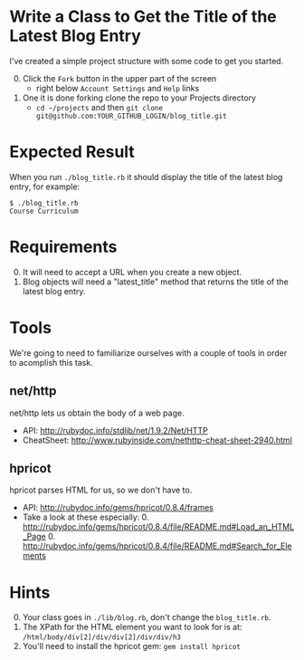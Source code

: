 Write a Class to Get the Title of the Latest Blog Entry
======

I've created a simple project structure with some code to get you started.

0. Click the `Fork` button in the upper part of the screen
    - right below  `Account Settings` and `Help` links
0. One it is done forking clone the repo to your Projects directory
    - `cd ~/projects` and then `git clone git@github.com:YOUR_GITHUB_LOGIN/blog_title.git`


Expected Result
======

When you run `./blog_title.rb` it should display the title of the latest blog entry, for example:

    $ ./blog_title.rb
    Course Curriculum


Requirements
======

0. It will need to accept a URL when you create a new object.
0. Blog objects will need a "latest_title" method that returns the title of the latest blog entry.


Tools
======

We're going to need to familiarize ourselves with a couple of tools in order to acomplish this task.


net/http
------

net/http lets us obtain the body of a web page.

- API: http://rubydoc.info/stdlib/net/1.9.2/Net/HTTP
- CheatSheet: http://www.rubyinside.com/nethttp-cheat-sheet-2940.html

hpricot
------

hpricot parses HTML for us, so we don't have to.

- API: http://rubydoc.info/gems/hpricot/0.8.4/frames
- Take a look at these especially:
    0. http://rubydoc.info/gems/hpricot/0.8.4/file/README.md#Load_an_HTML_Page
    0. http://rubydoc.info/gems/hpricot/0.8.4/file/README.md#Search_for_Elements


Hints
======

0. Your class goes in `./lib/blog.rb`, don't change the `blog_title.rb`.
0. The XPath for the HTML element you want to look for is at: `/html/body/div[2]/div/div[2]/div/div/h3`
0. You'll need to install the hpricot gem: `gem install hpricot`

